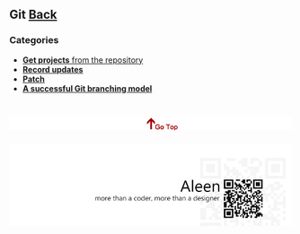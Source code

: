 ## Git	[Back](./../Readme.md)

### Categories

- [**Get projects** from the repository](./get/get.md)
- [**Record updates**](./record/record.md)
- [**Patch**](./patch/patch.md)
- [**A successful Git branching model**](./model/model.md)

<a href="#" style="left:200px;"><img src="./../pic/gotop.png"></a>
=====
<a href="http://aleen42.github.io/" target="_blank" ><img src="./../pic/tail.gif"></a>
